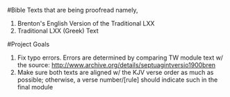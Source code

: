 #Bible Texts that are being proofread namely, 
1. Brenton's English Version of the Traditional LXX
2. Traditional LXX (Greek) Text

#Project Goals
1. Fix typo errors. Errors are determined by comparing TW module text w/ the source: http://www.archive.org/details/septuagintversio1900bren
2. Make sure both texts are aligned w/ the KJV verse order as much as possible; otherwise, a verse number/[rule] should indicate such in the final module
